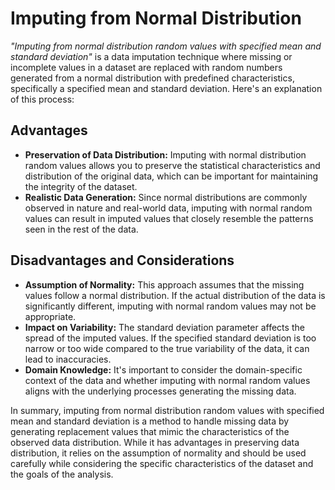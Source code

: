 <h1>Imputing from Normal Distribution</h1>

  <p><em>"Imputing from normal distribution random values with specified mean and standard deviation"</em> is a data imputation technique where missing or incomplete values in a dataset are replaced with random numbers generated from a normal distribution with predefined characteristics, specifically a specified mean and standard deviation. Here's an explanation of this process:</p>

  <h2>Advantages</h2>

  <ul>
        <li><strong>Preservation of Data Distribution:</strong> Imputing with normal distribution random values allows you to preserve the statistical characteristics and distribution of the original data, which can be important for maintaining the integrity of the dataset.</li>
        <li><strong>Realistic Data Generation:</strong> Since normal distributions are commonly observed in nature and real-world data, imputing with normal random values can result in imputed values that closely resemble the patterns seen in the rest of the data.</li>
    </ul>

  <h2>Disadvantages and Considerations</h2>

  <ul>
        <li><strong>Assumption of Normality:</strong> This approach assumes that the missing values follow a normal distribution. If the actual distribution of the data is significantly different, imputing with normal random values may not be appropriate.</li>
        <li><strong>Impact on Variability:</strong> The standard deviation parameter affects the spread of the imputed values. If the specified standard deviation is too narrow or too wide compared to the true variability of the data, it can lead to inaccuracies.</li>
        <li><strong>Domain Knowledge:</strong> It's important to consider the domain-specific context of the data and whether imputing with normal random values aligns with the underlying processes generating the missing data.</li>
    </ul>

  <p>In summary, imputing from normal distribution random values with specified mean and standard deviation is a method to handle missing data by generating replacement values that mimic the characteristics of the observed data distribution. While it has advantages in preserving data distribution, it relies on the assumption of normality and should be used carefully while considering the specific characteristics of the dataset and the goals of the analysis.</p>

